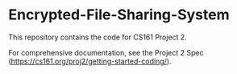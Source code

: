 # Encrypted-File-Sharing-System

This repository contains the code for CS161 Project 2.

For comprehensive documentation, see the Project 2 Spec (https://cs161.org/proj2/getting-started-coding/).

